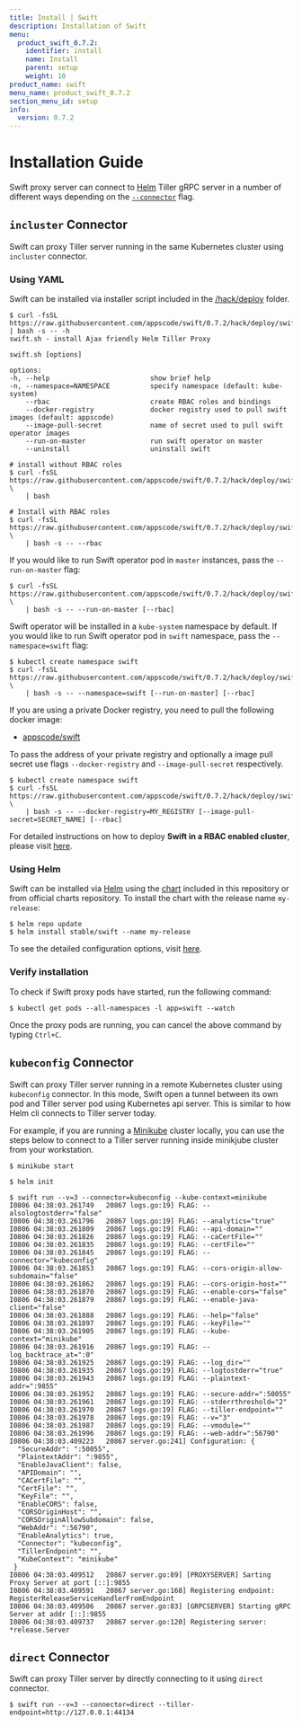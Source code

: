 ```yaml
---
title: Install | Swift
description: Installation of Swift
menu:
  product_swift_0.7.2:
    identifier: install
    name: Install
    parent: setup
    weight: 10
product_name: swift
menu_name: product_swift_0.7.2
section_menu_id: setup
info:
  version: 0.7.2
---
```


# Installation Guide

Swift proxy server can connect to [Helm](https://github.com/kubernetes/helm) Tiller gRPC server in a number of different ways depending on the [`--connector`](/products/swift/0.7.2/reference/swift_run) flag.


## `incluster` Connector
Swift can proxy Tiller server running in the same Kubernetes cluster using `incluster` connector.

### Using YAML
Swift can be installed via installer script included in the [/hack/deploy](https://github.com/appscode/swift/tree/0.7.2/hack/deploy) folder.

```console
$ curl -fsSL https://raw.githubusercontent.com/appscode/swift/0.7.2/hack/deploy/swift.sh | bash -s -- -h
swift.sh - install Ajax friendly Helm Tiller Proxy

swift.sh [options]

options:
-h, --help                         show brief help
-n, --namespace=NAMESPACE          specify namespace (default: kube-system)
    --rbac                         create RBAC roles and bindings
    --docker-registry              docker registry used to pull swift images (default: appscode)
    --image-pull-secret            name of secret used to pull swift operator images
    --run-on-master                run swift operator on master
    --uninstall                    uninstall swift

# install without RBAC roles
$ curl -fsSL https://raw.githubusercontent.com/appscode/swift/0.7.2/hack/deploy/swift.sh \
    | bash

# Install with RBAC roles
$ curl -fsSL https://raw.githubusercontent.com/appscode/swift/0.7.2/hack/deploy/swift.sh \
    | bash -s -- --rbac
```

If you would like to run Swift operator pod in `master` instances, pass the `--run-on-master` flag:

```console
$ curl -fsSL https://raw.githubusercontent.com/appscode/swift/0.7.2/hack/deploy/swift.sh \
    | bash -s -- --run-on-master [--rbac]
```

Swift operator will be installed in a `kube-system` namespace by default. If you would like to run Swift operator pod in `swift` namespace, pass the `--namespace=swift` flag:

```console
$ kubectl create namespace swift
$ curl -fsSL https://raw.githubusercontent.com/appscode/swift/0.7.2/hack/deploy/swift.sh \
    | bash -s -- --namespace=swift [--run-on-master] [--rbac]
```

If you are using a private Docker registry, you need to pull the following docker image:

 - [appscode/swift](https://hub.docker.com/r/appscode/swift)

To pass the address of your private registry and optionally a image pull secret use flags `--docker-registry` and `--image-pull-secret` respectively.

```console
$ kubectl create namespace swift
$ curl -fsSL https://raw.githubusercontent.com/appscode/swift/0.7.2/hack/deploy/swift.sh \
    | bash -s -- --docker-registry=MY_REGISTRY [--image-pull-secret=SECRET_NAME] [--rbac]
```

For detailed instructions on how to deploy __Swift in a RBAC enabled cluster__, please visit [here](/products/swift/0.7.2/setup/rbac).


### Using Helm
Swift can be installed via [Helm](https://helm.sh/) using the [chart](https://github.com/appscode/swift/tree/0.7.2/chart/stable/swift) included in this repository or from official charts repository. To install the chart with the release name `my-release`:

```console
$ helm repo update
$ helm install stable/swift --name my-release
```

To see the detailed configuration options, visit [here](https://github.com/appscode/swift/tree/0.7.2/chart/stable/swift/).


### Verify installation
To check if Swift proxy pods have started, run the following command:

```console
$ kubectl get pods --all-namespaces -l app=swift --watch
```

Once the proxy pods are running, you can cancel the above command by typing `Ctrl+C`.


## `kubeconfig` Connector
Swift can proxy Tiller server running in a remote Kubernetes cluster using `kubeconfig` connector. In this mode, Swift open a tunnel between its own pod and Tiller server pod using Kubernetes api server. This is similar to how Helm cli connects to Tiller server today.

For example, if you are running a [Minikube](https://github.com/kubernetes/minikube) cluster locally, you can use the steps below to connect to a Tiller server running inside minikjube cluster from your workstation.

```console
$ minikube start

$ helm init

$ swift run --v=3 --connector=kubeconfig --kube-context=minikube
I0806 04:38:03.261749   20867 logs.go:19] FLAG: --alsologtostderr="false"
I0806 04:38:03.261796   20867 logs.go:19] FLAG: --analytics="true"
I0806 04:38:03.261809   20867 logs.go:19] FLAG: --api-domain=""
I0806 04:38:03.261826   20867 logs.go:19] FLAG: --caCertFile=""
I0806 04:38:03.261835   20867 logs.go:19] FLAG: --certFile=""
I0806 04:38:03.261845   20867 logs.go:19] FLAG: --connector="kubeconfig"
I0806 04:38:03.261853   20867 logs.go:19] FLAG: --cors-origin-allow-subdomain="false"
I0806 04:38:03.261862   20867 logs.go:19] FLAG: --cors-origin-host=""
I0806 04:38:03.261870   20867 logs.go:19] FLAG: --enable-cors="false"
I0806 04:38:03.261879   20867 logs.go:19] FLAG: --enable-java-client="false"
I0806 04:38:03.261888   20867 logs.go:19] FLAG: --help="false"
I0806 04:38:03.261897   20867 logs.go:19] FLAG: --keyFile=""
I0806 04:38:03.261905   20867 logs.go:19] FLAG: --kube-context="minikube"
I0806 04:38:03.261916   20867 logs.go:19] FLAG: --log_backtrace_at=":0"
I0806 04:38:03.261925   20867 logs.go:19] FLAG: --log_dir=""
I0806 04:38:03.261935   20867 logs.go:19] FLAG: --logtostderr="true"
I0806 04:38:03.261943   20867 logs.go:19] FLAG: --plaintext-addr=":9855"
I0806 04:38:03.261952   20867 logs.go:19] FLAG: --secure-addr=":50055"
I0806 04:38:03.261961   20867 logs.go:19] FLAG: --stderrthreshold="2"
I0806 04:38:03.261970   20867 logs.go:19] FLAG: --tiller-endpoint=""
I0806 04:38:03.261978   20867 logs.go:19] FLAG: --v="3"
I0806 04:38:03.261987   20867 logs.go:19] FLAG: --vmodule=""
I0806 04:38:03.261996   20867 logs.go:19] FLAG: --web-addr=":56790"
I0806 04:38:03.409223   20867 server.go:241] Configuration: {
  "SecureAddr": ":50055",
  "PlaintextAddr": ":9855",
  "EnableJavaClient": false,
  "APIDomain": "",
  "CACertFile": "",
  "CertFile": "",
  "KeyFile": "",
  "EnableCORS": false,
  "CORSOriginHost": "",
  "CORSOriginAllowSubdomain": false,
  "WebAddr": ":56790",
  "EnableAnalytics": true,
  "Connector": "kubeconfig",
  "TillerEndpoint": "",
  "KubeContext": "minikube"
 }
I0806 04:38:03.409512   20867 server.go:89] [PROXYSERVER] Sarting Proxy Server at port [::]:9855
I0806 04:38:03.409591   20867 server.go:168] Registering endpoint: RegisterReleaseServiceHandlerFromEndpoint
I0806 04:38:03.409506   20867 server.go:83] [GRPCSERVER] Starting gRPC Server at addr [::]:9855
I0806 04:38:03.409737   20867 server.go:120] Registering server: *release.Server
```

## `direct` Connector
Swift can proxy Tiller server by directly connecting to it using `direct` connector.
```console
$ swift run --v=3 --connector=direct --tiller-endpoint=http://127.0.0.1:44134
```
